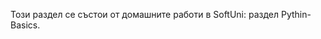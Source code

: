 Този раздел се състои от домашните работи в SoftUni: раздел Pythin-Basics. 
<div id="header" style=" float: right;"
<img src="https://img.icons8.com/color/48/null/python--v1.png"/>
</div>

